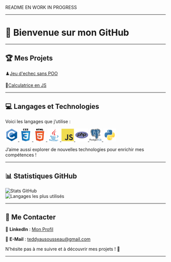README EN WORK IN PROGRESS

---

# 👋 Bienvenue sur mon GitHub  

---

## 🏆 Mes Projets  

♟️​[Jeu d'echec sans POO](https://github.com/Nogntem/Echec)


🧮​[Calculatrice en JS](https://github.com/Nogntem/Calculator)

---

## 💻 Langages et Technologies  
Voici les langages que j’utilise :  

<p align="left"> <a href="https://www.cprogramming.com/" target="_blank" rel="noreferrer"> <img src="https://raw.githubusercontent.com/devicons/devicon/master/icons/c/c-original.svg" alt="c" width="40" height="40"/> </a> <a href="https://www.w3schools.com/css/" target="_blank" rel="noreferrer"> <img src="https://raw.githubusercontent.com/devicons/devicon/master/icons/css3/css3-original-wordmark.svg" alt="css3" width="40" height="40"/> </a> <a href="https://www.w3.org/html/" target="_blank" rel="noreferrer"> <img src="https://raw.githubusercontent.com/devicons/devicon/master/icons/html5/html5-original-wordmark.svg" alt="html5" width="40" height="40"/> </a> <a href="https://www.java.com" target="_blank" rel="noreferrer"> <img src="https://raw.githubusercontent.com/devicons/devicon/master/icons/java/java-original.svg" alt="java" width="40" height="40"/> </a> <a href="https://developer.mozilla.org/en-US/docs/Web/JavaScript" target="_blank" rel="noreferrer"> <img src="https://raw.githubusercontent.com/devicons/devicon/master/icons/javascript/javascript-original.svg" alt="javascript" width="40" height="40"/> </a> <a href="https://www.php.net" target="_blank" rel="noreferrer"> <img src="https://raw.githubusercontent.com/devicons/devicon/master/icons/php/php-original.svg" alt="php" width="40" height="40"/> </a> <a href="https://www.postgresql.org" target="_blank" rel="noreferrer"> <img src="https://raw.githubusercontent.com/devicons/devicon/master/icons/postgresql/postgresql-original-wordmark.svg" alt="postgresql" width="40" height="40"/> </a> <a href="https://www.python.org" target="_blank" rel="noreferrer"> <img src="https://raw.githubusercontent.com/devicons/devicon/master/icons/python/python-original.svg" alt="python" width="40" height="40"/> </a> </p> 

J’aime aussi explorer de nouvelles technologies pour enrichir mes compétences !  

---

## 📊 Statistiques GitHub  
![Stats GitHub](https://github-readme-stats.vercel.app/api?username=Nogntem&show_icons=true&theme=dark)  
![Langages les plus utilisés](https://github-readme-stats.vercel.app/api/top-langs/?username=Nogntem&layout=compact&theme=dark)  


---

## 🔗 Me Contacter  
📍 **LinkedIn** : [Mon Profil](https://www.linkedin.com/in/teddy-ausousseau/) 

📧 **E-Mail** : teddyausousseau@gmail.com

N’hésite pas à me suivre et à découvrir mes projets ! 🚀  

---
